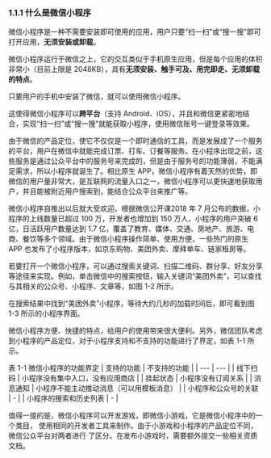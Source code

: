 ### 1.1.1 什么是微信小程序 

微信小程序是一种不需要安装即可使用的应用，用户只要“扫一扫”或“搜一搜”即可打开应用，**无须安装或卸载**。

微信小程序运行于微信之上，它的交互类似于手机原生应用，但是每个应用的体积非常小（目前上限是 2048KB），具有**无须安装、触手可及、用完即走、无须卸载的特点**。

只要用户的手机中安装了微信，就可以使用微信小程序。

这使得微信小程序可以**跨平台**（支持 Android、iOS），并且和微信更紧密地结合，实现“扫一扫”或“搜一搜”就能获取小程序，使用微信账号一键登录等效果。

由于微信的产品定位，使它不仅仅是一个即时通信的工具，而是发展成了一个服务的平台，用户在微信中就能完成订票、打车、订餐等服务。在小程序出现之前，这些服务是通过公众平台中的服务号来完成的，但是由于服务号的功能薄弱，不能满足需求，所以小程序就诞生了。相比原生 APP，微信小程序有着天然的优势，即微信的用户量非常大，是互联网的流量入口之一，微信小程序可以更快速地获取用户，并且能被附近用户搜索到，能结合公众平台来推广等。 
    
微信小程序自推出以后就大受欢迎。根据微信公开课2018 年 7 月公布的数据，小程序的上线数量已超过 100 万，开发者也增加到 150 万人，小程序的用户突破 6 亿，日活跃用户数量达到 1.7 亿，覆盖了教育、媒体、交通、房地产、旅游、电商、餐饮等多个领域。由于微信小程序操作简单、使用方便，一些热门的原生 APP 也发布了小程序版本，如京东购物、美团外卖、摩拜单车、链家租房等。 

若要打开一个微信小程序，可以通过搜索关键词、扫描二维码、群分享、好友分享等途径来实现。例如，单击微信中的搜索按钮，输入关键词“美团外卖”，可以查找与其相关的公众号、小程序、文章等，如图 1-2 所示。


    
在搜索结果中找到“美团外卖”小程序，等待大约几秒的加载时间后，即可看到图 1-3 所示的小程序界面。    



微信小程序方便、快捷的特点，给用户的使用带来很大便利。另外，微信团队考虑到小程序的产品定位，对于小程序支持和不支持的功能进行了界定，如表 1-1 所示。

表 1-1 微信小程序的功能界定
|  支持的功能 | 不支持的功能 |
| --- | --- |
| 线下扫码 | 小程序没有集中入口，没有应用商店 |
| 挂起状态 | 小程序没有订阅关系 |
| 消息通知 | 小程序不能主动推动消息（可以用模板消息） |
| 小程序和公众号的关联 | - |
| 小程序的搜索和历史列表 | - |

值得一提的是，微信小程序可以开发游戏，即微信小游戏，它是微信小程序中的一个类目，
使用相同的开发者工具来制作。由于小游戏和小程序的产品定位不同，微信公众平台对两者进行
了区分。在发布小游戏时，需要额外提交一些相关资质文档。

